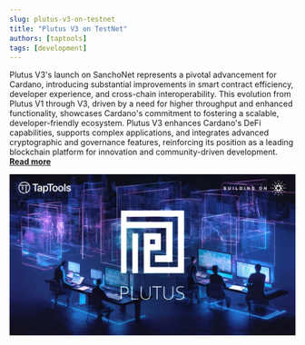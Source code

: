 ```yaml
---
slug: plutus-v3-on-testnet
title: "Plutus V3 on TestNet"
authors: [taptools]
tags: [development]
---
```


Plutus V3's launch on SanchoNet represents a pivotal advancement for Cardano, introducing substantial improvements in smart contract efficiency, developer experience, and cross-chain interoperability. This evolution from Plutus V1 through V3, driven by a need for higher throughput and enhanced functionality, showcases Cardano's commitment to fostering a scalable, developer-friendly ecosystem. Plutus V3 enhances Cardano's DeFi capabilities, supports complex applications, and integrates advanced cryptographic and governance features, reinforcing its position as a leading blockchain platform for innovation and community-driven development. [**Read more**](https://medium.com/tap-in-with-taptools/plutus-v3-on-testnet-5130d1e4838a) 

![Plutus V3 on TestNet](./banner.webp)